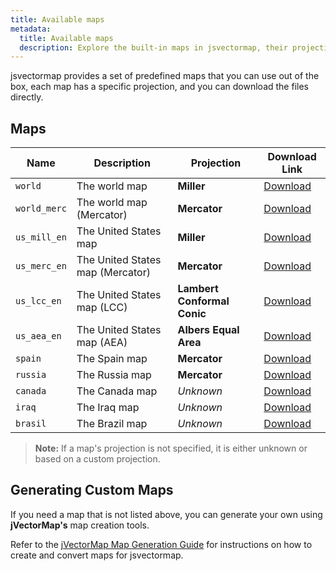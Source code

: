 ```yaml
---
title: Available maps
metadata:
  title: Available maps
  description: Explore the built-in maps in jsvectormap, their projections, and download links.
---
```


jsvectormap provides a set of predefined maps that you can use out of the box, each map has a specific projection, and you can download the files directly.

## Maps  

| Name         | Description                        | Projection                  | Download Link |
|--------------|------------------------------------|-----------------------------|--------------|
| `world`      | The world map                      | **Miller**                  | [Download](https://raw.githubusercontent.com/themustafaomar/jsvectormap/master/src/maps/world.js) |
| `world_merc` | The world map (Mercator)           | **Mercator**                | [Download](https://raw.githubusercontent.com/themustafaomar/jsvectormap/master/src/maps/world-merc.js) |
| `us_mill_en` | The United States map              | **Miller**                  | [Download](https://raw.githubusercontent.com/themustafaomar/jsvectormap/master/src/maps/us-mill-en.js) |
| `us_merc_en` | The United States map (Mercator)   | **Mercator**                | [Download](https://raw.githubusercontent.com/themustafaomar/jsvectormap/master/src/maps/us-merc-en.js) |
| `us_lcc_en`  | The United States map (LCC)        | **Lambert Conformal Conic** | [Download](https://raw.githubusercontent.com/themustafaomar/jsvectormap/master/src/maps/us-lcc-en.js) |
| `us_aea_en`  | The United States map (AEA)        | **Albers Equal Area**       | [Download](https://raw.githubusercontent.com/themustafaomar/jsvectormap/master/src/maps/us-aea-en.js) |
| `spain`      | The Spain map                      | **Mercator**                | [Download](https://raw.githubusercontent.com/themustafaomar/jsvectormap/master/src/maps/spain.js) |
| `russia`     | The Russia map                     | **Mercator**                | [Download](https://raw.githubusercontent.com/themustafaomar/jsvectormap/master/src/maps/russia.js) |
| `canada`     | The Canada map                     | *Unknown*                   | [Download](https://raw.githubusercontent.com/themustafaomar/jsvectormap/master/src/maps/canada.js) |
| `iraq`       | The Iraq map                       | *Unknown*                   | [Download](https://raw.githubusercontent.com/themustafaomar/jsvectormap/master/src/maps/iraq.js) |
| `brasil`     | The Brazil map                     | *Unknown*                   | [Download](https://raw.githubusercontent.com/themustafaomar/jsvectormap/main/packages/maps/src/brasil.js) |

> **Note:** If a map's projection is not specified, it is either unknown or based on a custom projection.

## Generating Custom Maps  

If you need a map that is not listed above, you can generate your own using **jVectorMap's** map creation tools.  

Refer to the [jVectorMap Map Generation Guide](https://github.com/bjornd/jvectormap) for instructions on how to create and convert maps for jsvectormap.  
